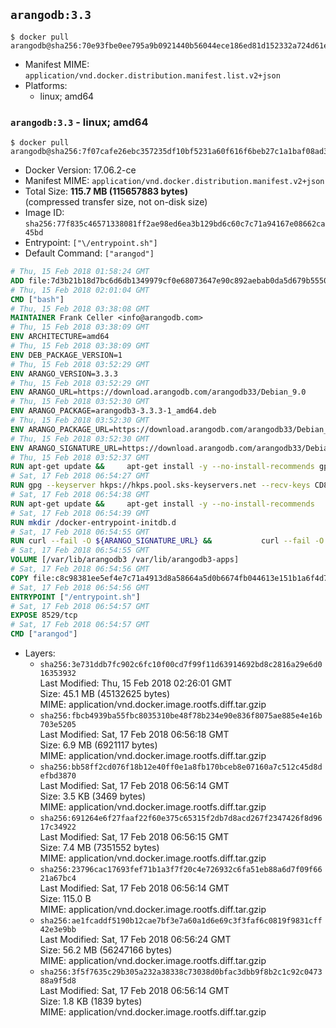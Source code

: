 ## `arangodb:3.3`

```console
$ docker pull arangodb@sha256:70e93fbe0ee795a9b0921440b56044ece186ed81d152332a724d61eb91ba0697
```

-	Manifest MIME: `application/vnd.docker.distribution.manifest.list.v2+json`
-	Platforms:
	-	linux; amd64

### `arangodb:3.3` - linux; amd64

```console
$ docker pull arangodb@sha256:7f07cafe26ebc357235df10bf5231a60f616f6beb27c1a1baf08ad31200f084b
```

-	Docker Version: 17.06.2-ce
-	Manifest MIME: `application/vnd.docker.distribution.manifest.v2+json`
-	Total Size: **115.7 MB (115657883 bytes)**  
	(compressed transfer size, not on-disk size)
-	Image ID: `sha256:77f835c46571338081ff2ae98ed6ea3b129bd6c60c7c71a94167e08662ca45bd`
-	Entrypoint: `["\/entrypoint.sh"]`
-	Default Command: `["arangod"]`

```dockerfile
# Thu, 15 Feb 2018 01:58:24 GMT
ADD file:7d3b21b18d7bc6d6db1349979cf0e68073647e90c892aebab0da5d679b5550eb in / 
# Thu, 15 Feb 2018 02:01:04 GMT
CMD ["bash"]
# Thu, 15 Feb 2018 03:38:08 GMT
MAINTAINER Frank Celler <info@arangodb.com>
# Thu, 15 Feb 2018 03:38:09 GMT
ENV ARCHITECTURE=amd64
# Thu, 15 Feb 2018 03:38:09 GMT
ENV DEB_PACKAGE_VERSION=1
# Thu, 15 Feb 2018 03:52:29 GMT
ENV ARANGO_VERSION=3.3.3
# Thu, 15 Feb 2018 03:52:29 GMT
ENV ARANGO_URL=https://download.arangodb.com/arangodb33/Debian_9.0
# Thu, 15 Feb 2018 03:52:30 GMT
ENV ARANGO_PACKAGE=arangodb3-3.3.3-1_amd64.deb
# Thu, 15 Feb 2018 03:52:30 GMT
ENV ARANGO_PACKAGE_URL=https://download.arangodb.com/arangodb33/Debian_9.0/amd64/arangodb3-3.3.3-1_amd64.deb
# Thu, 15 Feb 2018 03:52:30 GMT
ENV ARANGO_SIGNATURE_URL=https://download.arangodb.com/arangodb33/Debian_9.0/amd64/arangodb3-3.3.3-1_amd64.deb.asc
# Thu, 15 Feb 2018 03:52:37 GMT
RUN apt-get update &&     apt-get install -y --no-install-recommends gpg dirmngr     &&     rm -rf /var/lib/apt/lists/*
# Sat, 17 Feb 2018 06:54:27 GMT
RUN gpg --keyserver hkps://hkps.pool.sks-keyservers.net --recv-keys CD8CB0F1E0AD5B52E93F41E7EA93F5E56E751E9B
# Sat, 17 Feb 2018 06:54:38 GMT
RUN apt-get update &&     apt-get install -y --no-install-recommends         libjemalloc1         ca-certificates         pwgen         curl     &&     rm -rf /var/lib/apt/lists/*
# Sat, 17 Feb 2018 06:54:39 GMT
RUN mkdir /docker-entrypoint-initdb.d
# Sat, 17 Feb 2018 06:54:55 GMT
RUN curl --fail -O ${ARANGO_SIGNATURE_URL} &&           curl --fail -O ${ARANGO_PACKAGE_URL} &&             gpg --verify ${ARANGO_PACKAGE}.asc &&     (echo arangodb3 arangodb3/password password test | debconf-set-selections) &&     (echo arangodb3 arangodb3/password_again password test | debconf-set-selections) &&     DEBIAN_FRONTEND="noninteractive" dpkg -i ${ARANGO_PACKAGE} &&     rm -rf /var/lib/arangodb3/* &&     sed -ri         -e 's!127\.0\.0\.1!0.0.0.0!g'         -e 's!^(file\s*=).*!\1 -!'         -e 's!^#\s*uid\s*=.*!uid = arangodb!'         -e 's!^#\s*gid\s*=.*!gid = arangodb!'         /etc/arangodb3/arangod.conf     &&     rm -f ${ARANGO_PACKAGE}*
# Sat, 17 Feb 2018 06:54:55 GMT
VOLUME [/var/lib/arangodb3 /var/lib/arangodb3-apps]
# Sat, 17 Feb 2018 06:54:56 GMT
COPY file:c8c98381ee5ef4e7c71a4913d8a58664a5d0b6674fb044613e151b1a6f4d73ac in /entrypoint.sh 
# Sat, 17 Feb 2018 06:54:56 GMT
ENTRYPOINT ["/entrypoint.sh"]
# Sat, 17 Feb 2018 06:54:57 GMT
EXPOSE 8529/tcp
# Sat, 17 Feb 2018 06:54:57 GMT
CMD ["arangod"]
```

-	Layers:
	-	`sha256:3e731ddb7fc902c6fc10f00cd7f99f11d63914692bd8c2816a29e6d016353932`  
		Last Modified: Thu, 15 Feb 2018 02:26:01 GMT  
		Size: 45.1 MB (45132625 bytes)  
		MIME: application/vnd.docker.image.rootfs.diff.tar.gzip
	-	`sha256:fbcb4939ba55fbc8035310be48f78b234e90e836f8075ae885e4e16b703e5205`  
		Last Modified: Sat, 17 Feb 2018 06:56:18 GMT  
		Size: 6.9 MB (6921117 bytes)  
		MIME: application/vnd.docker.image.rootfs.diff.tar.gzip
	-	`sha256:bb58ff2cd076f18b12e40ff0e1a8fb170bceb8e07160a7c512c45d8defbd3870`  
		Last Modified: Sat, 17 Feb 2018 06:56:14 GMT  
		Size: 3.5 KB (3469 bytes)  
		MIME: application/vnd.docker.image.rootfs.diff.tar.gzip
	-	`sha256:691264e6f27faaf22f60e375c65315f2db7d8acd267f2347426f8d9617c34922`  
		Last Modified: Sat, 17 Feb 2018 06:56:15 GMT  
		Size: 7.4 MB (7351552 bytes)  
		MIME: application/vnd.docker.image.rootfs.diff.tar.gzip
	-	`sha256:23796cac17693fef71b1a3f7f20c4e726932c6fa51eb88a6d7f09f6621a67bc4`  
		Last Modified: Sat, 17 Feb 2018 06:56:14 GMT  
		Size: 115.0 B  
		MIME: application/vnd.docker.image.rootfs.diff.tar.gzip
	-	`sha256:ae1fcaddf5190b12cae7bf3e7a60a1d6e69c3f3faf6c0819f9831cff42e3e9bb`  
		Last Modified: Sat, 17 Feb 2018 06:56:24 GMT  
		Size: 56.2 MB (56247166 bytes)  
		MIME: application/vnd.docker.image.rootfs.diff.tar.gzip
	-	`sha256:3f5f7635c29b305a232a38338c73038d0bfac3dbb9f8b2c1c92c047388a9f5d8`  
		Last Modified: Sat, 17 Feb 2018 06:56:14 GMT  
		Size: 1.8 KB (1839 bytes)  
		MIME: application/vnd.docker.image.rootfs.diff.tar.gzip
